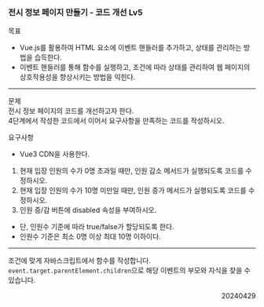 ### 전시 정보 페이지 만들기 - 코드 개선 Lv5
목표  
- Vue.js를 활용하여 HTML 요소에 이벤트 핸들러를 추가하고, 상태를 관리하는 방법을 습득한다.
- 이벤트 핸들러를 통해 함수를 실행하고, 조건에 따라 상태를 관리하여 웹 페이지의 상호작용성을 향상시키는 방법을 익힌다.
---
문제  
전시 정보 페이지의 코드를 개선하고자 한다.  
4단계에서 작성한 코드에서 이어서 요구사항을 만족하는 코드를 작성하시오.  

요구사항
- Vue3 CDN을 사용한다.
1. 현재 입장 인원의 수가 0명 초과일 때만, 인원 감소 메서드가 실행되도록 코드를 수정하시오.
2. 현재 입장 인원의 수가 10명 미만일 때만, 인원 증가 메서드가 실행되도록 코드를 수정하시오.
3. 인원 증/감 버튼에 disabled 속성을 부여하시오.
  - 단, 인원수 기준에 따라 true/false가 할당되도록 한다.
  - 인원수 기준은 최소 0명 이상 최대 10명 이하이다.
---
조건에 맞게 자바스크립트에서 함수를 작성합니다.  
`event.target.parentElement.children`으로 해당 이벤트의 부모와 자식을 찾을 수 있습니다.
<div style="text-align: right">20240429</div>